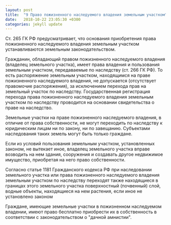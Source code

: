 ```yaml
---
layout: post
title:  "9 Право пожизненного наследуемого владения земельным участком"
date:   2018-10-22 23:05:30 +0300
categories: jekyll update
---
```


Ст. 265 ГК РФ предусматривает, что основания приобретения права пожизненного наследуемого владения земельным участком устанавливаются земельным законодательством.

Гражданин, обладающий правом пожизненного наследуемого владения (владелец земельного участка), имеет права владения и пользования земельным участком, передаваемые по наследству (ст. 266 ГК РФ). То есть распоряжение земельным участком, находящимся на праве пожизненного наследуемого владения, не допускается (отсутствует правомочие распоряжения), за исключением перехода прав на земельный участок по наследству. Государственная регистрация перехода права пожизненного наследуемого владения земельным участком по наследству проводится на основании свидетельства о праве на наследство.

Земельные участки на праве пожизненного наследуемого владения, в отличие от права собственности, не могут переходить по наследству к юридическим лицам ни по закону, ни по завещанию. Субъектами наследования таких земель могут быть только граждане.

Если из условий пользования земельным участком, установленных законом, не вытекает иное, владелец земельного участка вправе возводить на нем здания, сооружения и создавать другое недвижимое имущество, приобретая на него право собственности.

Согласно статье 1181 Гражданского кодекса РФ при наследовании земельного участка или права пожизненного наследуемого владения земельным участком по наследству переходят также находящиеся в границах этого земельного участка поверхностный (почвенный) слой, водные объекты, находящиеся на нем растения, если иное не установлено законом

Граждане, имеющие земельные участки в пожизненном наследуемом владении, имеют право бесплатно приобрести их в собственность в соответствии с законодательством о "дачной амнистии".